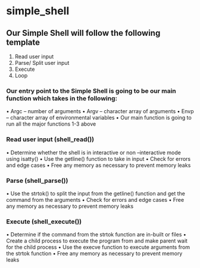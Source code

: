 # simple_shell
## Our Simple Shell will follow the following template
1.	Read user input
2.	Parse/ Split user input
3.	Execute 
4.	Loop 
### Our entry point to the Simple Shell is going to be our main function which takes in the following:
•	Argc – number of arguments
•	Argv – character array of arguments
•	Envp – character array of environmental variables
•	Our main function is going to run all the major functions 1-3 above
### Read user input (shell_read())
•	Determine whether the shell is in interactive or non –interactive mode using isatty()
•	Use the getline() function to take in input
•	Check for errors and edge cases
•	Free any memory as necessary to prevent memory leaks
### Parse (shell_parse())
•	Use the strtok() to split the input from the getline() function and get the command from the arguments
•	Check for errors and edge cases
•	Free any memory as necessary to prevent memory leaks
### Execute (shell_execute())
•	Determine if the command from the strtok function are in-built or files
•	Create a child process to execute the program from and make parent wait for the child process
•	Use the execve function to execute arguments from the strtok function
•	Free any memory as necessary to prevent memory leaks
